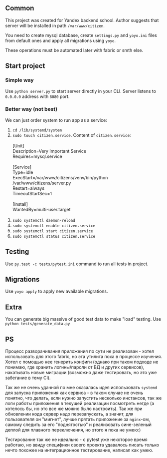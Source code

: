 ## Common

This project was created for Yandex backend school. Author suggests that server will be installed in path `/var/www/citizen`.

You need to create mysql database, create `settings.py` and `yoyo.ini` files from default ones and apply all migrations using `yoyo`.

These operations must be automated later with fabric or smth else.

## Start project
### Simple way 

Use `python server.py` to start server directly in your CLI. Server listens to `0.0.0.0` address with `8080` port.

### Better way (not best)
 
We can just order system to run app as a service:

1. `cd /lib/systemd/system`
2. `sudo touch citizen.service`. Content of `citizen.service`:<br/><br/>
[Unit]<br/>
Description=Very Important Service<br/>
Requires=mysql.service<br/><br/>
[Service]<br/>
Type=idle<br/>
ExecStart=/var/www/citizens/venv/bin/python /var/www/citizens/server.py<br/>
Restart=always<br/>
TimeoutStartSec=1<br/><br/>
[Install]<br/>
WantedBy=multi-user.target<br/><br/>
3. `sudo systemctl daemon-reload`
4. `sudo systemctl enable citizen.service`
5. `sudo systemctl start citizen.service`
6. `sudo systemctl status citizen.service`

## Testing

Use `py.test -c tests/pytest.ini` command to run all tests in project.

## Migrations

Use `yoyo apply` to apply new available migrations.

## Extra

You can generate big massive of good test data to make "load" testing. Use `python tests/generate_data.py`

## PS

Процесс разворачивания приложения по сути не реализован - хотел использовать для этого fabric, но эта утилита пока в процессе изучения. Хотел с помощью нее генерить конфиги (однако при таком подходе не понимаю, где хранить логины/пароли от БД и других сервисов), накатывать новые миграции (возможно даже тестировать, но это уже забегание в тему CI).

Так же не очень удачной по мне оказалась идея использовать `systemd` для запуска приложения как сервиса - в таком случае не очень понятно, что делать, если нужно запустить несколько инстансов, так же логи работы приложения в текущей реализации посмотреть негде (а хотелось бы, но это все же можно было настроить). Так же при обновлении кода сервер надо перезапускать, а значит, для пользователя он "мигнет", лучше прятать приложение за `nginx`-ом, самому следить за его "поднятостью" и реализовать сине-зеленый деплой для плавного переключения, но этого я пока не умею:) 

Тестирование так же не идеально - с pytest уже некоторое время работаю, но ввиду специфики своего проекта удавалось писать только нечто похожее на интеграционное тестирование, написал как умею.